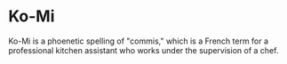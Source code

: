 # Ko-Mi

<p>Ko-Mi is a phoenetic spelling of "commis," which is a French term for a professional kitchen assistant who works under the supervision of a chef.</p>
